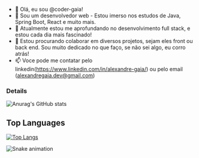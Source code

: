 - 👋 Olá, eu sou @coder-gaia!
- 👀 Sou um desenvolvedor web - Estou imerso nos estudos de Java, Spring Boot, React e muito mais.
- 🌱 Atualmente estou me aprofundando no desenvolvimento full stack, e estou cada dia mais fascinado!
- 💞️ Estou procurando colaborar em diversos projetos, sejam eles front ou back end. Sou muito dedicado no que  faço, se não sei algo, eu corro atrás!
- 📫 Voce pode me contatar pelo linkedin(https://www.linkedin.com/in/alexandre-gaia/) ou pelo email (alexandregaia.dev@gmail.com)

### Details
![Anurag's GitHub stats](https://github-readme-stats.vercel.app/api?username=coder-gaia&show_icons=true&theme=tokyonight)

## Top Languages
[![Top Langs](https://github-readme-stats.vercel.app/api/top-langs/?username=coder-gaia&layout=donut)](https://github.com/anuraghazra/github-readme-stats)

![Snake animation](https://raw.githubusercontent.com/{coder-gaia}/{coder-gaia}/output/github-contribution-grid-snake-dark.svg)


<!---
coder-gaia/coder-gaia is a ✨ special ✨ repository because its `README.md` (this file) appears on your GitHub profile.
You can click the Preview link to take a look at your changes.
--->
